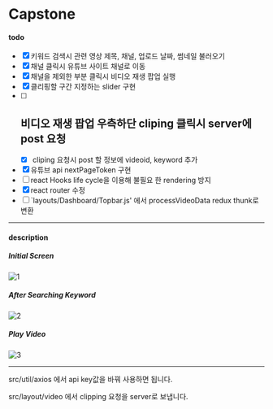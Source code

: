 # Capstone

#### todo

- [x] 키워드 검색시 관련 영상 제목, 채널, 업로드 날짜, 썸네일 불러오기
- [x] 채널 클릭시 유튜브 사이트 채널로 이동
- [x] 채널을 제외한 부분 클릭시 비디오 재생 팝업 실행
- [x] 클리핑할 구간 지정하는 slider 구현
- [ ] ## 비디오 재생 팝업 우측하단 cliping 클릭시 server에 post 요청
  - [x] cliping 요청시 post 할 정보에 videoid, keyword 추가
- [x] 유튜브 api nextPageToken 구현
- [ ] react Hooks life cycle을 이용해 불필요 한 rendering 방지
- [x] react router 수정
- [ ] `layouts/Dashboard/Topbar.js' 에서 processVideoData redux thunk로 변환

---

#### description

##### Initial Screen

![1](https://user-images.githubusercontent.com/35404137/74447544-e4f06780-4ebc-11ea-8e93-1b92aeac49b9.JPG)

##### After Searching Keyword

![2](https://user-images.githubusercontent.com/35404137/74447881-62b47300-4ebd-11ea-8691-84ad54d77965.JPG)

##### Play Video

![3](https://user-images.githubusercontent.com/35404137/74448044-a60ee180-4ebd-11ea-8f1a-529fd79f90ae.JPG)

---

src/util/axios 에서 api key값을 바꿔 사용하면 됩니다.

src/layout/video 에서 clipping 요청을 server로 보냅니다.
